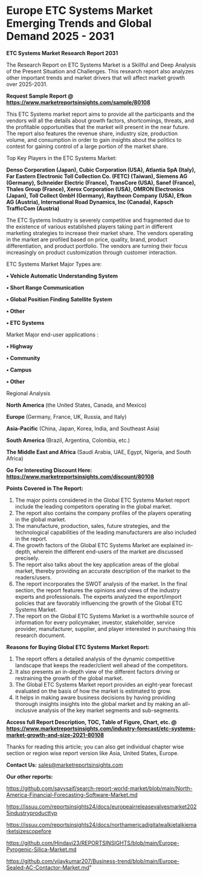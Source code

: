 # Europe ETC Systems Market Emerging Trends and Global Demand 2025 - 2031

<strong>ETC Systems Market Research Report 2031</strong>

The Research Report on ETC Systems Market is a Skillful and Deep Analysis of the Present Situation and Challenges. This research report also analyzes other important trends and market drivers that will affect market growth over 2025-2031.

<strong>Request Sample Report @ <a href=https://www.marketreportsinsights.com/sample/80108>https://www.marketreportsinsights.com/sample/80108</a></strong>

This ETC Systems market report aims to provide all the participants and the vendors will all the details about growth factors, shortcomings, threats, and the profitable opportunities that the market will present in the near future. The report also features the revenue share, industry size, production volume, and consumption in order to gain insights about the politics to contest for gaining control of a large portion of the market share.

Top Key Players in the ETC Systems Market:

<strong>Denso Corporation (Japan), Cubic Corporation (USA), Atlantia SpA (Italy), Far Eastern Electronic Toll Collection Co. (FETC) (Taiwan), Siemens AG (Germany), Schneider Electric (France), TransCore (USA), Sanef (France), Thales Group (France), Xerox Corporation (USA), OMRON Electronics (Japan), Toll Collect GmbH (Germany), Raytheon Company (USA), Efkon AG (Austria), International Road Dynamics, Inc (Canada), Kapsch TrafficCom (Austria)</strong>

The ETC Systems Industry is severely competitive and fragmented due to the existence of various established players taking part in different marketing strategies to increase their market share. The vendors operating in the market are profiled based on price, quality, brand, product differentiation, and product portfolio. The vendors are turning their focus increasingly on product customization through customer interaction.

ETC Systems Market Major Types are:

<strong>• Vehicle Automatic Understanding System

• Short Range Communication

• Global Position Finding Satellite System

• Other

• ETC Systems</strong>

Market Major end-user applications :

<strong>• Highway

• Community

• Campus

• Other</strong>

Regional Analysis

</u><strong><b>North America</b></strong> (the United States, Canada, and Mexico)

<strong><b>Europe </b></strong>(Germany, France, UK, Russia, and Italy)

<strong><b>Asia-Pacific</b></strong> (China, Japan, Korea, India, and Southeast Asia)

<strong><b>South America</b></strong> (Brazil, Argentina, Colombia, etc.)

<strong><b>The Middle East and Africa</b></strong> (Saudi Arabia, UAE, Egypt, Nigeria, and South Africa)

<strong>Go For Interesting Discount Here: <a href=https://www.marketreportsinsights.com/discount/80108>https://www.marketreportsinsights.com/discount/80108</a></strong>

<strong>Points Covered in The Report:</strong>
<ol>
  <li>The major points considered in the Global ETC Systems Market report include the leading competitors operating in the global market.</li>
  <li>The report also contains the company profiles of the players operating in the global market.</li>
  <li>The manufacture, production, sales, future strategies, and the technological capabilities of the leading manufacturers are also included in the report.</li>
  <li>The growth factors of the Global ETC Systems Market are explained in-depth, wherein the different end-users of the market are discussed precisely.</li>
  <li>The report also talks about the key application areas of the global market, thereby providing an accurate description of the market to the readers/users.</li>
  <li>The report incorporates the SWOT analysis of the market. In the final section, the report features the opinions and views of the industry experts and professionals. The experts analyzed the export/import policies that are favorably influencing the growth of the Global ETC Systems Market.</li>
  <li>The report on the Global ETC Systems Market is a worthwhile source of information for every policymaker, investor, stakeholder, service provider, manufacturer, supplier, and player interested in purchasing this research document.</li>
</ol>
<strong>Reasons for Buying Global ETC Systems Market Report:</strong>

<ol>
  <li>The report offers a detailed analysis of the dynamic competitive landscape that keeps the reader/client well ahead of the competitors.</li>
  <li>It also presents an in-depth view of the different factors driving or restraining the growth of the global market.</li>
  <li>The Global ETC Systems Market report provides an eight-year forecast evaluated on the basis of how the market is estimated to grow.</li>
  <li>It helps in making aware business decisions by having providing thorough insights insights into the global market and by making an all-inclusive analysis of the key market segments and sub-segments.</li>
</ol>
<strong>Access full Report Description, TOC, Table of Figure, Chart, etc. @ <a href=https://www.marketreportsinsights.com/industry-forecast/etc-systems-market-growth-and-size-2021-80108>https://www.marketreportsinsights.com/industry-forecast/etc-systems-market-growth-and-size-2021-80108</a></strong>


Thanks for reading this article; you can also get individual chapter wise section or region wise report version like Asia, United States, Europe.

<strong>Contact Us:</strong>
sales@marketreportsinsights.com

<strong>Our other reports:</strong>

<a href=https://github.com/sayysaif/search-report-world-market/blob/main/North-America-Financial-Forecasting-Software-Market.md>https://github.com/sayysaif/search-report-world-market/blob/main/North-America-Financial-Forecasting-Software-Market.md</a>

<a href=https://issuu.com/reportsinsights24/docs/europeairreleasevalvesmarket2025industryproducttyp>https://issuu.com/reportsinsights24/docs/europeairreleasevalvesmarket2025industryproducttyp</a>

<a href=https://issuu.com/reportsinsights24/docs/northamericadigitalwalkietalkiemarketsizescopefore>https://issuu.com/reportsinsights24/docs/northamericadigitalwalkietalkiemarketsizescopefore</a>

<a href=https://github.com/Hindavi23/REPORTSINSIGHTS/blob/main/Europe-Pyrogenic-Silica-Market.md>https://github.com/Hindavi23/REPORTSINSIGHTS/blob/main/Europe-Pyrogenic-Silica-Market.md</a>

<a href=https://github.com/vijaykumar207/Business-trend/blob/main/Europe-Sealed-AC-Contactor-Market.md>https://github.com/vijaykumar207/Business-trend/blob/main/Europe-Sealed-AC-Contactor-Market.md</a>"
